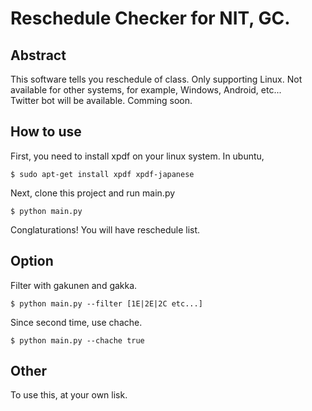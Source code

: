 # Reschedule Checker for NIT, GC.

## Abstract
This software tells you reschedule of class.
Only supporting Linux. Not available for other systems, for example, Windows, Android, etc...  
Twitter bot will be available. Comming soon.

## How to use
First, you need to install xpdf on your linux system. In ubuntu,

```
$ sudo apt-get install xpdf xpdf-japanese
```

Next, clone this project and run main.py

```
$ python main.py
```
Conglaturations! You will have reschedule list.


## Option

Filter with gakunen and gakka.

```
$ python main.py --filter [1E|2E|2C etc...]
```


Since second time, use chache.
```
$ python main.py --chache true
```


<!--
```
$ python main.py --date 2/2
```

```
$ python main.py --gakka [M|E|C|D|A|Y|S|K]
```

```
$ python main.py --gakunen [1|2|3|4|5]
```
-->



## Other
To use this, at your own lisk.





